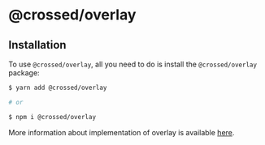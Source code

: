 # @crossed/overlay

## Installation

To use `@crossed/overlay`, all you need to do is install the
`@crossed/overlay` package:

```sh
$ yarn add @crossed/overlay

# or

$ npm i @crossed/overlay
```

More information about implementation of overlay is available
[here](https://github.com/gluestack/gluestack-ui/blob/development/packages/overlay/src/index.tsx).
